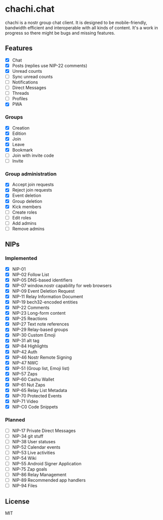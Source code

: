 # chachi.chat

chachi is a nostr group chat client. It is designed to be mobile-friendly, bandwidth efficient and interoperable with all kinds of content. It's a work in progress so there might be bugs and missing features.

## Features

- [x] Chat
- [x] Posts (replies use NIP-22 comments)
- [x] Unread counts
- [ ] Sync unread counts
- [ ] Notifications
- [ ] Direct Messages
- [ ] Threads
- [ ] Profiles
- [x] PWA

### Groups

- [x] Creation 
- [x] Edition
- [x] Join
- [x] Leave
- [x] Bookmark
- [ ] Join with invite code
- [ ] Invite

### Group administration

- [x] Accept join requests
- [x] Reject join requests
- [x] Event deletion
- [x] Group deletion
- [x] Kick members
- [ ] Create roles
- [ ] Edit roles
- [ ] Add admins
- [ ] Remove admins

## NIPs

### Implemented

- [x] NIP-01
- [x] NIP-02 Follow List
- [x] NIP-05 DNS-based identifiers
- [x] NIP-07 window.nostr capability for web browsers
- [x] NIP-09 Event Deletion Request
- [x] NIP-11 Relay Information Document
- [x] NIP-19 bech32-encoded entities
- [x] NIP-22 Comments
- [x] NIP-23 Long-form content
- [x] NIP-25 Reactions
- [x] NIP-27 Text note references
- [x] NIP-29 Relay-based groups
- [x] NIP-30 Custom Emoji
- [x] NIP-31 alt tag
- [x] NIP-84 Highlights
- [x] NIP-42 Auth
- [x] NIP-46 Nostr Remote Signing
- [x] NIP-47 NWC
- [x] NIP-51 (Group list, Emoji list)
- [x] NIP-57 Zaps
- [x] NIP-60 Cashu Wallet
- [x] NIP-61 Nut Zaps
- [x] NIP-65 Relay List Metadata
- [x] NIP-70 Protected Events
- [x] NIP-71 Video
- [x] NIP-C0 Code Snippets

### Planned

- [ ] NIP-17 Private Direct Messages
- [ ] NIP-34 git stuff
- [ ] NIP-38 User statuses
- [ ] NIP-52 Calendar events
- [ ] NIP-53 Live activities
- [ ] NIP-54 Wiki
- [ ] NIP-55 Android Signer Application
- [ ] NIP-75 Zap goals
- [ ] NIP-86 Relay Management
- [ ] NIP-89 Recommended app handlers
- [ ] NIP-94 Files

## License

MIT
